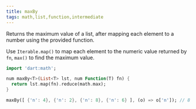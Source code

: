 ```yaml
---
title: maxBy
tags: math,list,function,intermediate
---
```


Returns the maximum value of a list, after mapping each element to a number using the provided function.

Use `Iterable.map()` to map each element to the numeric value returned by `fn`, `max()` to find the maximum value.

```dart
import 'dart:math';

num maxBy<T>(List<T> lst, num Function(T) fn) {
  return lst.map(fn).reduce(math.max);
}
```

```dart
maxBy([ {'n': 4}, {'n': 2}, {'n': 8}, {'n': 6} ], (o) => o['n']); // 8
```
